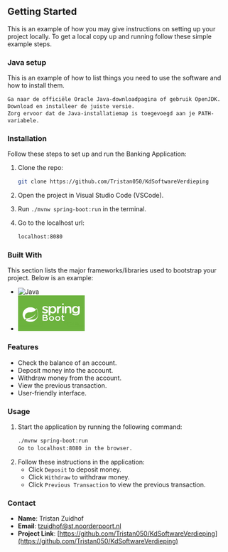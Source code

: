## Getting Started

This is an example of how you may give instructions on setting up your project locally.
To get a local copy up and running follow these simple example steps.

### Java setup

This is an example of how to list things you need to use the software and how to install them.

  ```
  Ga naar de officiële Oracle Java-downloadpagina of gebruik OpenJDK.
Download en installeer de juiste versie.
Zorg ervoor dat de Java-installatiemap is toegevoegd aan je PATH-variabele.
  ```

### Installation

Follow these steps to set up and run the Banking Application:

1. Clone the repo:
   ```sh
   git clone https://github.com/Tristan050/KdSoftwareVerdieping
   ```
2. Open the project in Visual Studio Code (VSCode).

3. Run `./mvnw spring-boot:run` in the terminal.

4. Go to the localhost url:
   ```sh
   localhost:8080
   ```

### Built With

This section lists the major frameworks/libraries used to bootstrap your project. Below is an example:

* ![Java](https://img.shields.io/badge/Java-ED8B00?style=for-the-badge&logo=java&logoColor=white)
* <img src="./demo/images/Spring.png" width="150" height="80" />

### Features

- Check the balance of an account.
- Deposit money into the account.
- Withdraw money from the account.
- View the previous transaction.
- User-friendly interface.

### Usage

1. Start the application by running the following command:
   ```sh
   ./mvnw spring-boot:run
   Go to localhost:8080 in the browser.
   ```
2. Follow these instructions in the application:
   - Click `Deposit` to deposit money.
   - Click `Withdraw` to withdraw money.
   - Click `Previous Transaction` to view the previous transaction.

### Contact

- **Name**: Tristan Zuidhof
- **Email**: [tzuidhof@st.noorderpoort.nl](mailto:tzuidhof@st.noorderpoort.nl)
- **Project Link**: [https://github.com/Tristan050/KdSoftwareVerdieping](https://github.com/Tristan050/KdSoftwareVerdieping)
